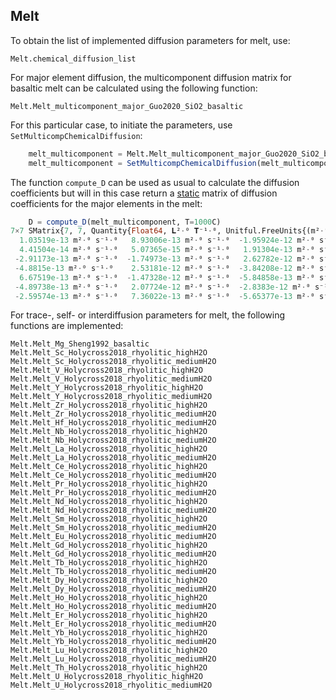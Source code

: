 ## Melt

To obtain the list of implemented diffusion parameters for melt, use:

```@docs
Melt.chemical_diffusion_list
```

For major element diffusion, the multicomponent diffusion matrix for basaltic melt can be calculated using the following function:

```@docs
Melt.Melt_multicomponent_major_Guo2020_SiO2_basaltic
```

For this particular case, to initiate the parameters, use `SetMulticompChemicalDiffusion`:

```julia
    melt_multicomponent = Melt.Melt_multicomponent_major_Guo2020_SiO2_basaltic
    melt_multicomponent = SetMulticompChemicalDiffusion(melt_multicomponent)
```

The function `compute_D` can be used as usual to calculate the diffusion coefficients but will in this case return a [static](https://juliaarrays.github.io/StaticArrays.jl/dev/) matrix of diffusion coefficients for the major elements in the melt:

```julia
    D = compute_D(melt_multicomponent, T=1000C)
7×7 SMatrix{7, 7, Quantity{Float64, 𝐋²·⁰ 𝐓⁻¹·⁰, Unitful.FreeUnits{(m²·⁰, s⁻¹·⁰), 𝐋²·⁰ 𝐓⁻¹·⁰, nothing}}, 49} with indices SOneTo(7)×SOneTo(7):
  1.03519e-13 m²·⁰ s⁻¹·⁰   8.93006e-13 m²·⁰ s⁻¹·⁰  -1.95924e-12 m²·⁰ s⁻¹·⁰  …  -5.84922e-12 m²·⁰ s⁻¹·⁰   8.53056e-12 m²·⁰ s⁻¹·⁰   2.43836e-12 m²·⁰ s⁻¹·⁰
  4.41504e-14 m²·⁰ s⁻¹·⁰   5.07365e-15 m²·⁰ s⁻¹·⁰   1.91304e-13 m²·⁰ s⁻¹·⁰      1.16129e-12 m²·⁰ s⁻¹·⁰  -1.31307e-12 m²·⁰ s⁻¹·⁰  -4.16234e-13 m²·⁰ s⁻¹·⁰
 -2.91173e-13 m²·⁰ s⁻¹·⁰  -1.74973e-13 m²·⁰ s⁻¹·⁰   2.62782e-12 m²·⁰ s⁻¹·⁰      2.77994e-12 m²·⁰ s⁻¹·⁰  -5.25369e-12 m²·⁰ s⁻¹·⁰  -1.49885e-12 m²·⁰ s⁻¹·⁰
 -4.8815e-13 m²·⁰ s⁻¹·⁰    2.53181e-12 m²·⁰ s⁻¹·⁰  -3.84208e-12 m²·⁰ s⁻¹·⁰     -1.54711e-11 m²·⁰ s⁻¹·⁰   2.16066e-11 m²·⁰ s⁻¹·⁰   5.19873e-12 m²·⁰ s⁻¹·⁰
  6.67519e-13 m²·⁰ s⁻¹·⁰  -1.47328e-12 m²·⁰ s⁻¹·⁰  -5.84858e-13 m²·⁰ s⁻¹·⁰      8.55322e-12 m²·⁰ s⁻¹·⁰  -7.44916e-12 m²·⁰ s⁻¹·⁰  -2.12405e-12 m²·⁰ s⁻¹·⁰
 -4.89738e-13 m²·⁰ s⁻¹·⁰   2.07724e-12 m²·⁰ s⁻¹·⁰  -2.8383e-12 m²·⁰ s⁻¹·⁰   …  -1.10541e-11 m²·⁰ s⁻¹·⁰   1.78501e-11 m²·⁰ s⁻¹·⁰   4.10209e-12 m²·⁰ s⁻¹·⁰
 -2.59574e-13 m²·⁰ s⁻¹·⁰   7.36022e-13 m²·⁰ s⁻¹·⁰  -5.65377e-13 m²·⁰ s⁻¹·⁰     -2.34514e-12 m²·⁰ s⁻¹·⁰   3.67054e-12 m²·⁰ s⁻¹·⁰   3.13608e-12 m²·⁰ s⁻¹·⁰
```

For trace-, self- or interdiffusion parameters for melt, the following functions are implemented:

```@docs
Melt.Melt_Mg_Sheng1992_basaltic
Melt.Melt_Sc_Holycross2018_rhyolitic_highH2O
Melt.Melt_Sc_Holycross2018_rhyolitic_mediumH2O
Melt.Melt_V_Holycross2018_rhyolitic_highH2O
Melt.Melt_V_Holycross2018_rhyolitic_mediumH2O
Melt.Melt_Y_Holycross2018_rhyolitic_highH2O
Melt.Melt_Y_Holycross2018_rhyolitic_mediumH2O
Melt.Melt_Zr_Holycross2018_rhyolitic_highH2O
Melt.Melt_Zr_Holycross2018_rhyolitic_mediumH2O
Melt.Melt_Hf_Holycross2018_rhyolitic_mediumH2O
Melt.Melt_Nb_Holycross2018_rhyolitic_highH2O
Melt.Melt_Nb_Holycross2018_rhyolitic_mediumH2O
Melt.Melt_La_Holycross2018_rhyolitic_highH2O
Melt.Melt_La_Holycross2018_rhyolitic_mediumH2O
Melt.Melt_Ce_Holycross2018_rhyolitic_highH2O
Melt.Melt_Ce_Holycross2018_rhyolitic_mediumH2O
Melt.Melt_Pr_Holycross2018_rhyolitic_highH2O
Melt.Melt_Pr_Holycross2018_rhyolitic_mediumH2O
Melt.Melt_Nd_Holycross2018_rhyolitic_highH2O
Melt.Melt_Nd_Holycross2018_rhyolitic_mediumH2O
Melt.Melt_Sm_Holycross2018_rhyolitic_highH2O
Melt.Melt_Sm_Holycross2018_rhyolitic_mediumH2O
Melt.Melt_Eu_Holycross2018_rhyolitic_mediumH2O
Melt.Melt_Gd_Holycross2018_rhyolitic_highH2O
Melt.Melt_Gd_Holycross2018_rhyolitic_mediumH2O
Melt.Melt_Tb_Holycross2018_rhyolitic_highH2O
Melt.Melt_Tb_Holycross2018_rhyolitic_mediumH2O
Melt.Melt_Dy_Holycross2018_rhyolitic_highH2O
Melt.Melt_Dy_Holycross2018_rhyolitic_mediumH2O
Melt.Melt_Ho_Holycross2018_rhyolitic_highH2O
Melt.Melt_Ho_Holycross2018_rhyolitic_mediumH2O
Melt.Melt_Er_Holycross2018_rhyolitic_highH2O
Melt.Melt_Er_Holycross2018_rhyolitic_mediumH2O
Melt.Melt_Yb_Holycross2018_rhyolitic_highH2O
Melt.Melt_Yb_Holycross2018_rhyolitic_mediumH2O
Melt.Melt_Lu_Holycross2018_rhyolitic_highH2O
Melt.Melt_Lu_Holycross2018_rhyolitic_mediumH2O
Melt.Melt_Th_Holycross2018_rhyolitic_highH2O
Melt.Melt_U_Holycross2018_rhyolitic_highH2O
Melt.Melt_U_Holycross2018_rhyolitic_mediumH2O
```
